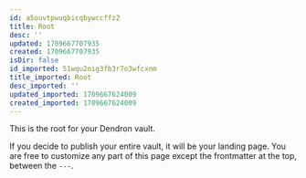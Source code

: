 ```yaml
---
id: a5ouvtpwuqbicqbywccffz2
title: Root
desc: ''
updated: 1709667707935
created: 1709667707935
isDir: false
id_imported: 51wqu2oig3fb3r7o3wfcxnm
title_imported: Root
desc_imported: ''
updated_imported: 1709667624009
created_imported: 1709667624009
---
```


This is the root for your Dendron vault.

If you decide to publish your entire vault, it will be your landing page. You are free to customize any part of this page except the frontmatter at the top, between the `---`.
